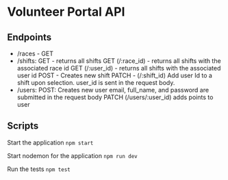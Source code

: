 # Volunteer Portal API

## Endpoints

* /races - GET
* /shifts: 
    GET - returns all shifts
    GET (/:race_id) - returns all shifts with the associated race id
    GET (/:user_id) - returns all shifts with the associated user id
    POST - Creates new shift
    PATCH - (/:shift_id) Add user Id to a shift upon selection.
            user_id is sent in the request body.
* /users:
    POST: Creates new user 
        email, full_name, and password are submitted in the request body
    PATCH (/users/:user_id) adds points to user

## Scripts

Start the application `npm start`

Start nodemon for the application `npm run dev`

Run the tests `npm test`

 